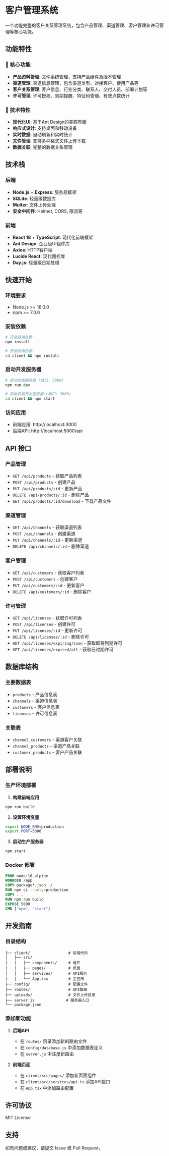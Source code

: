 # 客户管理系统

一个功能完整的客户关系管理系统，包含产品管理、渠道管理、客户管理和许可管理等核心功能。

## 功能特性

### 🎯 核心功能
- **产品资料管理**: 文件系统管理，支持产品组件及版本管理
- **渠道管理**: 渠道信息管理，包含渠道类型、对接客户、使用产品等
- **客户关系管理**: 客户信息、行业分类、联系人、交付人员、部署计划等
- **许可管理**: 许可授权、到期提醒、特征码管理、有效点数统计

### 🔧 技术特性
- **现代化UI**: 基于Ant Design的美观界面
- **响应式设计**: 支持桌面和移动设备
- **实时数据**: 自动刷新和实时统计
- **文件管理**: 支持多种格式文件上传下载
- **数据关联**: 完整的数据关系管理

## 技术栈

### 后端
- **Node.js** + **Express**: 服务器框架
- **SQLite**: 轻量级数据库
- **Multer**: 文件上传处理
- **安全中间件**: Helmet, CORS, 限流等

### 前端
- **React 18** + **TypeScript**: 现代化前端框架
- **Ant Design**: 企业级UI组件库
- **Axios**: HTTP客户端
- **Lucide React**: 现代图标库
- **Day.js**: 轻量级日期处理

## 快速开始

### 环境要求
- Node.js >= 16.0.0
- npm >= 7.0.0

### 安装依赖

```bash
# 安装后端依赖
npm install

# 安装前端依赖
cd client && npm install
```

### 启动开发服务器

```bash
# 启动后端服务器 (端口: 5000)
npm run dev

# 启动前端开发服务器 (端口: 3000)
cd client && npm start
```

### 访问应用

- 前端应用: http://localhost:3000
- 后端API: http://localhost:5000/api

## API 接口

### 产品管理
- `GET /api/products` - 获取产品列表
- `POST /api/products` - 创建产品
- `PUT /api/products/:id` - 更新产品
- `DELETE /api/products/:id` - 删除产品
- `GET /api/products/:id/download` - 下载产品文件

### 渠道管理
- `GET /api/channels` - 获取渠道列表
- `POST /api/channels` - 创建渠道
- `PUT /api/channels/:id` - 更新渠道
- `DELETE /api/channels/:id` - 删除渠道

### 客户管理
- `GET /api/customers` - 获取客户列表
- `POST /api/customers` - 创建客户
- `PUT /api/customers/:id` - 更新客户
- `DELETE /api/customers/:id` - 删除客户

### 许可管理
- `GET /api/licenses` - 获取许可列表
- `POST /api/licenses` - 创建许可
- `PUT /api/licenses/:id` - 更新许可
- `DELETE /api/licenses/:id` - 删除许可
- `GET /api/licenses/expiring/soon` - 获取即将到期许可
- `GET /api/licenses/expired/all` - 获取已过期许可

## 数据库结构

### 主要数据表
- `products` - 产品信息表
- `channels` - 渠道信息表
- `customers` - 客户信息表
- `licenses` - 许可信息表

### 关联表
- `channel_customers` - 渠道客户关联
- `channel_products` - 渠道产品关联
- `customer_products` - 客户产品关联

## 部署说明

### 生产环境部署

1. **构建前端应用**
```bash
npm run build
```

2. **设置环境变量**
```bash
export NODE_ENV=production
export PORT=5000
```

3. **启动生产服务器**
```bash
npm start
```

### Docker 部署

```dockerfile
FROM node:16-alpine
WORKDIR /app
COPY package*.json ./
RUN npm ci --only=production
COPY . .
RUN npm run build
EXPOSE 5000
CMD ["npm", "start"]
```

## 开发指南

### 目录结构
```
├── client/                 # 前端代码
│   ├── src/
│   │   ├── components/     # 组件
│   │   ├── pages/          # 页面
│   │   ├── services/       # API服务
│   │   └── App.tsx         # 主应用
├── config/                 # 配置文件
├── routes/                 # API路由
├── uploads/                # 文件上传目录
├── server.js              # 服务器入口
└── package.json
```

### 添加新功能

1. **后端API**
   - 在 `routes/` 目录添加新的路由文件
   - 在 `config/database.js` 中添加数据表定义
   - 在 `server.js` 中注册新路由

2. **前端页面**
   - 在 `client/src/pages/` 添加新页面组件
   - 在 `client/src/services/api.ts` 添加API接口
   - 在 `App.tsx` 中添加路由配置

## 许可协议

MIT License

## 支持

如有问题或建议，请提交 Issue 或 Pull Request。